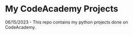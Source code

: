 # My CodeAcademy Projects

06/15/2023 - This repo contains my python projects done on CodeAcademy.

